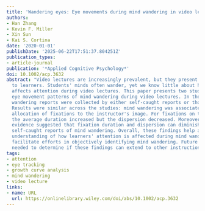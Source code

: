 ```yaml
---
title: 'Wandering eyes: Eye movements during mind wandering in video lectures'
authors:
- Han Zhang
- Kevin F. Miller
- Xin Sun
- Kai S. Cortina
date: '2020-01-01'
publishDate: '2025-06-22T17:51:37.804251Z'
publication_types:
- article-journal
publication: '*Applied Cognitive Psychology*'
doi: 10.1002/acp.3632
abstract: "Video lectures are increasingly prevalent, but they present challenges
  to learners. Students' minds often wander, yet we know little about how mind wandering
  affects attention during video lectures. This paper presents two studies that examined
  eye movement patterns of mind wandering during video lectures. In the studies, mind
  wandering reports were collected by either self-caught reports or thought probes.
  Results were similar across the studies: mind wandering was associated with an increased
  allocation of fixations to the instructor's image. For fixations on the slides,
  the average duration increased but the dispersion decreased. Moreover, preliminary
  evidence suggested that fixation duration and dispersion can diminish soon after
  self-caught reports of mind wandering. Overall, these findings help advance our
  understanding of how learners' attention is affected during mind wandering and may
  facilitate efforts in objectively identifying mind wandering. Future research is
  needed to determine if these findings can extend to other instructional formats."
tags:
- attention
- eye tracking
- growth curve analysis
- mind wandering
- video lecture
links:
- name: URL
  url: https://onlinelibrary.wiley.com/doi/abs/10.1002/acp.3632
---
```

